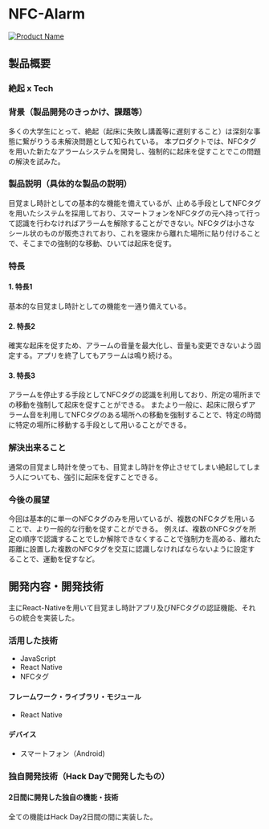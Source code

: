 # NFC-Alarm

[![Product Name](image.png)](https://www.youtube.com/watch?v=G5rULR53uMk)

## 製品概要
### 絶起 x Tech

### 背景（製品開発のきっかけ、課題等）
多くの大学生にとって、絶起（起床に失敗し講義等に遅刻すること）は深刻な事態に繋がりうる未解決問題として知られている。
本プロダクトでは、NFCタグを用いた新たなアラームシステムを開発し、強制的に起床を促すことでこの問題の解決を試みた。

### 製品説明（具体的な製品の説明）
目覚まし時計としての基本的な機能を備えているが、止める手段としてNFCタグを用いたシステムを採用しており、スマートフォンをNFCタグの元へ持って行って認識を行わなければアラームを解除することができない。NFCタグは小さなシール状のものが販売されており、これを寝床から離れた場所に貼り付けることで、そこまでの強制的な移動、ひいては起床を促す。

### 特長

#### 1. 特長1
基本的な目覚まし時計としての機能を一通り備えている。
#### 2. 特長2
確実な起床を促すため、アラームの音量を最大化し、音量も変更できないよう固定する。アプリを終了してもアラームは鳴り続ける。
#### 3. 特長3
アラームを停止する手段としてNFCタグの認識を利用しており、所定の場所までの移動を強制して起床を促すことができる。
またより一般に、起床に限らずアラーム音を利用してNFCタグのある場所への移動を強制することで、特定の時間に特定の場所に移動する手段として用いることができる。

### 解決出来ること
通常の目覚まし時計を使っても、目覚まし時計を停止させてしまい絶起してしまう人についても、強引に起床を促すことできる。

### 今後の展望
今回は基本的に単一のNFCタグのみを用いているが、複数のNFCタグを用いることで、より一般的な行動を促すことができる。
例えば、複数のNFCタグを所定の順序で認識することでしか解除できなくすることで強制力を高める、離れた距離に設置した複数のNFCタグを交互に認識しなければならないように設定することで、運動を促すなど。


## 開発内容・開発技術
主にReact-Nativeを用いて目覚まし時計アプリ及びNFCタグの認証機能、それらの統合を実装した。

### 活用した技術
* JavaScript
* React Native
* NFCタグ

#### フレームワーク・ライブラリ・モジュール
* React Native

#### デバイス
* スマートフォン（Android)

### 独自開発技術（Hack Dayで開発したもの）
#### 2日間に開発した独自の機能・技術
全ての機能はHack Day2日間の間に実装した。
